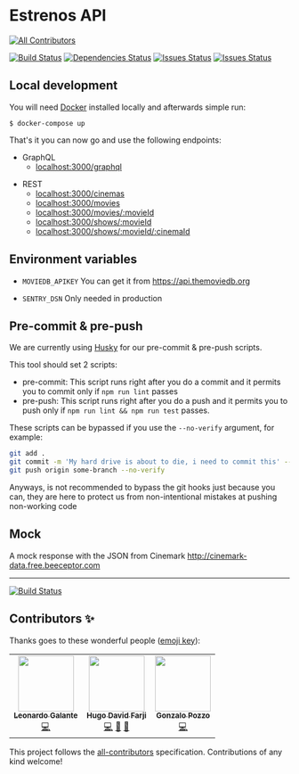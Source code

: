 # Estrenos API

<!-- ALL-CONTRIBUTORS-BADGE:START - Do not remove or modify this section -->
[![All Contributors](https://img.shields.io/badge/all_contributors-3-orange.svg?style=flat-square)](#contributors-)
<!-- ALL-CONTRIBUTORS-BADGE:END -->

[![Build Status](https://img.shields.io/travis/cine-estrenos/estrenos-api?style=for-the-badge)](https://travis-ci.com/cine-estrenos/estrenos-api) [![Dependencies Status](https://img.shields.io/david/cine-estrenos/estrenos-api?style=for-the-badge)](https://img.shields.io/david/cine-estrenos/estrenos-api?style=for-the-badge) [![Issues Status](https://img.shields.io/github/issues/cine-estrenos/estrenos-api?style=for-the-badge)](https://img.shields.io/github/issues/cine-estrenos/estrenos-api?style=for-the-badge) [![Issues Status](https://img.shields.io/github/issues-pr/cine-estrenos/estrenos-api?style=for-the-badge)](https://img.shields.io/github/issues-pr/cine-estrenos/estrenos-api?style=for-the-badge)

## Local development

You will need [Docker](https://www.docker.com/products/docker-desktop) installed locally and afterwards simple run:

```
$ docker-compose up
```

That's it you can now go and use the following endpoints:

- GraphQL
  - [localhost:3000/graphql](localhost:3000/graphql)

* REST
  - [localhost:3000/cinemas](localhost:3000/cinemas)
  - [localhost:3000/movies](localhost:3000/movies)
  - [localhost:3000/movies/:movieId](localhost:3000/movies/:movieId)
  - [localhost:3000/shows/:movieId](localhost:3000/shows/:movieId)
  - [localhost:3000/shows/:movieId/:cinemaId](localhost:3000/shows/:movieId/:cinemaId)

## Environment variables

- `MOVIEDB_APIKEY`
  You can get it from https://api.themoviedb.org

* `SENTRY_DSN`
  Only needed in production

## Pre-commit & pre-push

We are currently using [Husky](https://github.com/typicode/husky) for our pre-commit & pre-push scripts.

This tool should set 2 scripts:

- pre-commit: This script runs right after you do a commit and it permits you to commit only if `npm run lint` passes
- pre-push: This script runs right after you do a push and it permits you to push only if `npm run lint && npm run test` passes.

These scripts can be bypassed if you use the `--no-verify` argument, for example:

```bash
git add .
git commit -m 'My hard drive is about to die, i need to commit this' --no-verify
git push origin some-branch --no-verify
```

Anyways, is not recommended to bypass the git hooks just because you can, they are here to protect us from non-intentional mistakes at pushing non-working code

## Mock

A mock response with the JSON from Cinemark http://cinemark-data.free.beeceptor.com

---

[![Build Status](https://img.shields.io/github/license/cine-estrenos/estrenos-api?style=for-the-badge)](https://img.shields.io/github/license/cine-estrenos/estrenos-api?style=for-the-badge)

## Contributors ✨

Thanks goes to these wonderful people ([emoji key](https://allcontributors.org/docs/en/emoji-key)):

<!-- ALL-CONTRIBUTORS-LIST:START - Do not remove or modify this section -->
<!-- prettier-ignore-start -->
<!-- markdownlint-disable -->
<table>
  <tr>
    <td align="center"><a href="https://leonardogalante.com"><img src="https://avatars3.githubusercontent.com/u/2475912?v=4" width="100px;" alt=""/><br /><sub><b>Leonardo Galante</b></sub></a><br /><a href="https://github.com/lndgalante/estrenos-api/commits?author=lndgalante" title="Code">💻</a></td>
    <td align="center"><a href="https://hugo.farji.me/"><img src="https://avatars0.githubusercontent.com/u/1130309?v=4" width="100px;" alt=""/><br /><sub><b>Hugo David Farji</b></sub></a><br /><a href="https://github.com/lndgalante/estrenos-api/commits?author=hdf1986" title="Code">💻</a> <a href="#maintenance-hdf1986" title="Maintenance">🚧</a> <a href="https://github.com/lndgalante/estrenos-api/pulls?q=is%3Apr+reviewed-by%3Ahdf1986" title="Reviewed Pull Requests">👀</a></td>
    <td align="center"><a href="http://www.gonzalopozzo.com"><img src="https://avatars1.githubusercontent.com/u/6494462?v=4" width="100px;" alt=""/><br /><sub><b>Gonzalo Pozzo</b></sub></a><br /><a href="https://github.com/lndgalante/estrenos-api/commits?author=goncy" title="Code">💻</a></td>
  </tr>
</table>

<!-- markdownlint-enable -->
<!-- prettier-ignore-end -->
<!-- ALL-CONTRIBUTORS-LIST:END -->

This project follows the [all-contributors](https://github.com/all-contributors/all-contributors) specification. Contributions of any kind welcome!

